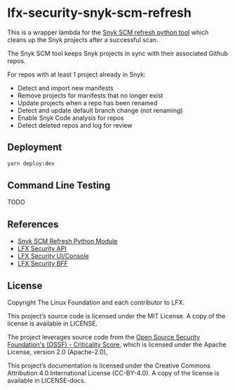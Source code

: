 # lfx-security-snyk-scm-refresh

This is a wrapper lambda for the [Snyk SCM refresh python tool](https://github.com/snyk-tech-services/snyk-scm-refresh) which cleans up the Snyk projects after a successful scan.

The Snyk SCM tool keeps Snyk projects in sync with their associated Github repos.

For repos with at least 1 project already in Snyk:

- Detect and import new manifests
- Remove projects for manifests that no longer exist
- Update projects when a repo has been renamed
- Detect and update default branch change (not renaming)
- Enable Snyk Code analysis for repos
- Detect deleted repos and log for review

## Deployment

```bash
yarn deploy:dev
```

## Command Line Testing

TODO

## References

- [Snyk SCM Refresh Python Module](https://github.com/snyk-tech-services/snyk-scm-refresh)
- [LFX Security API](https://github.com/LF-Engineering/lfx-security)
- [LFX Security UI/Console](https://github.com/LFX-Engineering/lfx-security-ui)
- [LFX Security BFF](https://github.com/LFX-Engineering/lfx-security-bff)

## License

Copyright The Linux Foundation and each contributor to LFX.

This project’s source code is licensed under the MIT License. A copy of the license is available in LICENSE.

The project leverages source code from the [Open Source Security Foundation's (OSSF) - Criticality
Score](https://github.com/ossf/criticality_score), which is licensed under the Apache License, version 2.0
\(Apache-2.0\),

This project’s documentation is licensed under the Creative Commons Attribution 4.0 International License \(CC-BY-4.0\).
A copy of the license is available in LICENSE-docs.
